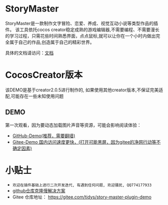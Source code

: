 # StoryMaster

StoryMaster是一款制作文字冒险、恋爱、养成、视觉互动小说等类型作品的插件。 该工具依托cocos creator稳定成熟的游戏编辑器,不需要编程、不需要漫长的学习过程，只需花些时间熟悉界面，点点鼠标,就可以让你在一个小时内做出完全属于自己的作品,创造属于自己的精彩世界。

具体的文档请访问：[文档](https://tidys.gitee.io/doc/#/docs/story-master/index)

# CocosCreator版本
该DEMO是基于creator2.0.5进行制作的, 如果使用其他creator版本,不保证完美适配,可能存在一些未知使用问题


## DEMO

第一次观看，因为要动态加载图片声音等资源，可能会影响阅读体验：
- [GitHub-Demo(推荐，需要翻墙)](http://tidys.github.io/StoryMaster/build/web-mobile/index.html)
- [Gitee-Demo 国内访问速度更快，(打开可能黑屏，因为gitee的净网行动等不确定因素)](http://tidys.gitee.io/story-master-plugin-demo/build/web-mobile/)




# 小贴士
- `欢迎在插件基础上进行二次开发迭代, 有遇到任何问题, 欢迎骚扰, QQ774177933`
- [github仓库克隆慢解决方案](https://www.jianshu.com/p/d437a5674625)
- Gitee 仓库地址： https://gitee.com/tidys/story-master-plugin-demo
